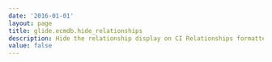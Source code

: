 ```yaml
---
date: '2016-01-01'
layout: page
title: glide.ecmdb.hide_relationships
description: Hide the relationship display on CI Relationships formatter but show the Add Relationships button and BSM Map button. 
value: false
---
```

